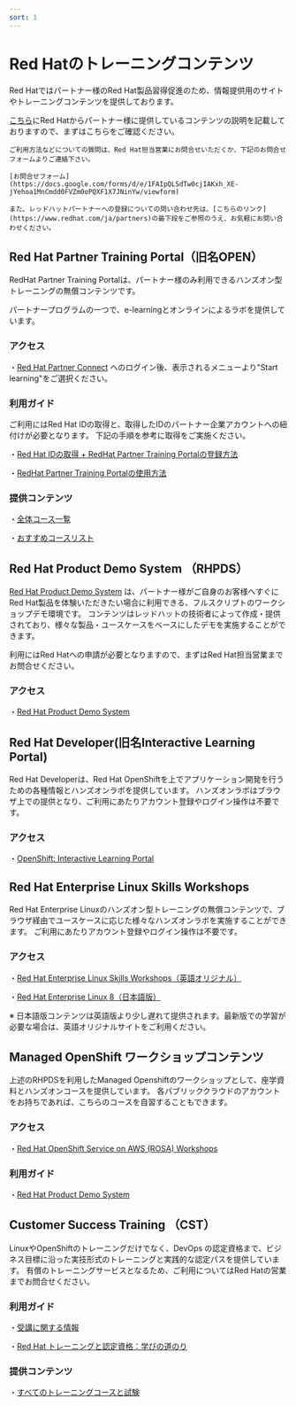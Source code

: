 ```yaml
---
sort: 1
---
```


# Red Hatのトレーニングコンテンツ

Red Hatではパートナー様のRed Hat製品習得促進のため、情報提供用のサイトやトレーニングコンテンツを提供しております。

[こちら](https://github.com/RH-OPEN/rh-open.github.io/blob/main/training/about-redhat-partner-connect.pdf)にRed Hatからパートナー様に提供しているコンテンツの説明を記載しておりますので、まずはこちらをご確認ください。

```note
ご利用方法などについての質問は、Red Hat担当営業にお問合せいただくか、下記のお問合せフォームよりご連絡下さい。

[お問合せフォーム](https://docs.google.com/forms/d/e/1FAIpQLSdTw0cjIAKxh_XE-jYehoa1MnCmdd0FVZm0oPQXF1X7JNinYw/viewform)

また、レッドハットパートナーへの登録についての問い合わせ先は、[こちらのリンク](https://www.redhat.com/ja/partners)の最下段をご参照のうえ、お気軽にお問い合わせください。
```

## Red Hat Partner Training Portal（旧名OPEN）

RedHat Partner Training Portalは、パートナー様のみ利用できるハンズオン型トレーニングの無償コンテンツです。

パートナープログラムの一つで、e-learningとオンラインによるラボを提供しています。

### アクセス
・[Red Hat Partner Connect](https://partnercenter.redhat.com/Dashboard_page) へのログイン後、表示されるメニューより"Start learning"をご選択ください。

### 利用ガイド
ご利用にはRed Hat IDの取得と、取得したIDのパートナー企業アカウントへの紐付けが必要となります。
下記の手順を参考に取得をご実施ください。

・[Red Hat IDの取得 + RedHat Partner Training Portalの登録方法](https://rh-open.github.io/training/registration.html)

・[RedHat Partner Training Portalの使用方法](https://rh-open.github.io/training/usage.html)

### 提供コンテンツ
・[全体コース一覧](https://connect.redhat.com/en/training/course-catalog)

・[おすすめコースリスト](https://rh-open.github.io/assets/docs/OPEN%20Basic%20Step-up%20Guide.pdf)

## Red Hat Product Demo System （RHPDS）

[Red Hat Product Demo System](https://connect.redhat.com/en/training/product-demo-system) は、パートナー様がご自身のお客様へすぐにRed Hat製品を体験いただきたい場合に利用できる、フルスクリプトのワークショップデモ環境です。
コンテンツはレッドハットの技術者によって作成・提供されており、様々な製品・ユースケースをベースにしたデモを実施することができます。

利用にはRed Hatへの申請が必要となりますので、まずはRed Hat担当営業までお問合せください。

### アクセス
・[Red Hat Product Demo System](https://rhpds.redhat.com/service/explorer)

## Red Hat Developer(旧名Interactive Learning Portal)
Red Hat Developerは、Red Hat OpenShiftを上でアプリケーション開発を行うための各種情報とハンズオンラボを提供しています。
ハンズオンラボはブラウザ上での提供となり、ご利用にあたりアカウント登録やログイン操作は不要です。

### アクセス

・[OpenShift: Interactive Learning Portal](https://learn.openshift.com/)

## Red Hat Enterprise Linux Skills Workshops

Red Hat Enterprise Linuxのハンズオン型トレーニングの無償コンテンツで、ブラウザ経由でユースケースに応じた様々なハンズオンラボを実施することができます。
ご利用にあたりアカウント登録やログイン操作は不要です。

### アクセス
・[Red Hat Enterprise Linux Skills Workshops（英語オリジナル）](https://lab.redhat.com/)

・[Red Hat Enterprise Linux 8（日本語版）](https://sites.google.com/view/explore-rhel8)

※ 日本語版コンテンツは英語版より少し遅れて提供されます。最新版での学習が必要な場合は、英語オリジナルサイトをご利用ください。

## Managed OpenShift ワークショップコンテンツ

上述のRHPDSを利用したManaged Openshiftのワークショップとして、座学資料とハンズオンコースを提供しています。
各パブリッククラウドのアカウントをお持ちであれば、こちらのコースを自習することもできます。

### アクセス
・[Red Hat OpenShift Service on AWS (ROSA) Workshops](https://h-kojima.github.io/rosa-workshop/)

### 利用ガイド

・[Red Hat Product Demo System](https://connect.redhat.com/en/training/product-demo-system)

## Customer Success Training （CST）

LinuxやOpenShiftのトレーニングだけでなく、DevOps の認定資格まで、ビジネス目標に沿った実技形式のトレーニングと実践的な認定パスを提供しています。
有償のトレーニングサービスとなるため、ご利用についてはRed Hatの営業までお問合せください。

### 利用ガイド

・[受講に関する情報](https://www.redhat.com/ja/explore/training/training-info)

・[Red Hat トレーニングと認定資格：学びの道のり](https://www.redhat.com/ja/services/training-and-certification)

### 提供コンテンツ

・[すべてのトレーニングコースと試験](https://www.redhat.com/ja/services/training/all-courses-exams)
